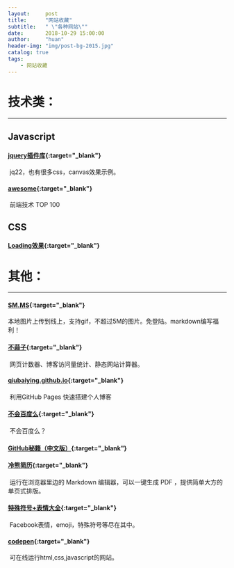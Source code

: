 ```yaml
---
layout:     post
title:      "网站收藏"
subtitle:   " \"各种网站\""
date:       2018-10-29 15:00:00
author:     "huan"
header-img: "img/post-bg-2015.jpg"
catalog: true
tags:
    - 网站收藏
---
```



# 技术类：

------



## Javascript



#### [jquery插件库](http://www.jq22.com/){:target="_blank"}

​	jq22，也有很多css，canvas效果示例。

#### [awesome](https://www.awesomes.cn/rank?sort=hot){:target="_blank"}

​	前端技术 TOP 100



## CSS

#### [Loading效果](http://sherlocked93.club/vue-style-codebase/loadingAnimation){:target="_blank"}











# 其他：

------



#### [SM.MS](https://sm.ms/){:target="_blank"}

​	本地图片上传到线上，支持gif，不超过5M的图片。免登陆。markdown编写福利！

#### [不蒜子](http://busuanzi.ibruce.info/){:target="_blank"}

​	网页计数器、博客访问量统计、静态网站计算器。

#### [qiubaiying.github.io](https://github.com/qiubaiying/qiubaiying.github.io){:target="_blank"}

​	利用GitHub Pages 快速搭建个人博客

#### [不会百度么](http://buhuibaidu.me/){:target="_blank"}

​	不会百度么？



#### [GitHub秘籍（中文版）](https://www.kancloud.cn/thinkphp/github-tips/37891){:target="_blank"}



#### [冷熊简历](http://cv.ftqq.com/#){:target="_blank"}

​	运行在浏览器里边的 Markdown 编辑器，可以一键生成 PDF ，提供简单大方的单页式排版。

#### [特殊符号+表情大全](http://cn.piliapp.com/facebook-symbols/){:target="_blank"}

​	Facebook表情，emoji，特殊符号等尽在其中。

#### [codepen](https://codepen.io/){:target="_blank"}

​	可在线运行html,css,javascript的网站。







